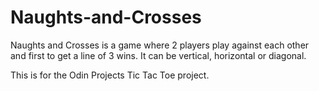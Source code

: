 # Naughts-and-Crosses
Naughts and Crosses is a game where 2 players play against each other and first to get a line of 3 wins.
It can be vertical, horizontal or diagonal.

This is for the Odin Projects Tic Tac Toe project.
